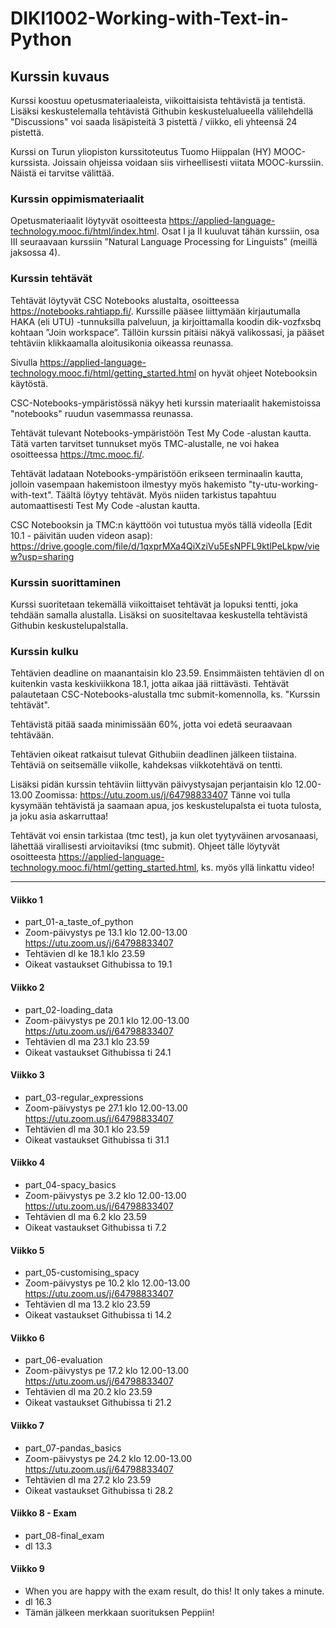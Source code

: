 # DIKI1002-Working-with-Text-in-Python

## Kurssin kuvaus
Kurssi koostuu opetusmateriaaleista, viikoittaisista tehtävistä ja tentistä. Lisäksi keskustelemalla tehtävistä Githubin keskustelualueella välilehdellä "Discussions" voi saada lisäpisteitä 3 pistettä / viikko, eli yhteensä 24 pistettä. 

Kurssi on Turun yliopiston kurssitoteutus Tuomo Hiippalan (HY) MOOC-kurssista. Joissain ohjeissa voidaan siis virheellisesti viitata MOOC-kurssiin. Näistä ei tarvitse välittää.

### Kurssin oppimismateriaalit

Opetusmateriaalit löytyvät osoitteesta https://applied-language-technology.mooc.fi/html/index.html. 
Osat I ja II kuuluvat tähän kurssiin, osa III seuraavaan kurssiin ”Natural Language Processing for Linguists” (meillä jaksossa 4).

### Kurssin tehtävät

Tehtävät löytyvät CSC Notebooks alustalta, osoitteessa https://notebooks.rahtiapp.fi/. Kurssille pääsee liittymään kirjautumalla HAKA (eli UTU) -tunnuksilla palveluun, ja kirjoittamalla koodin dik-vozfxsbq kohtaan ”Join workspace”. Tällöin kurssin pitäisi näkyä valikossasi, ja pääset tehtäviin klikkaamalla aloitusikonia oikeassa reunassa.

Sivulla https://applied-language-technology.mooc.fi/html/getting_started.html on hyvät ohjeet Notebooksin käytöstä. 

CSC-Notebooks-ympäristössä näkyy heti kurssin materiaalit hakemistoissa "notebooks" ruudun vasemmassa reunassa.

Tehtävät tulevant Notebooks-ympäristöön Test My Code -alustan kautta. 
Tätä varten tarvitset tunnukset myös TMC-alustalle, ne voi hakea osoitteessa https://tmc.mooc.fi/.

Tehtävät ladataan Notebooks-ympäristöön erikseen terminaalin kautta, jolloin vasempaan hakemistoon ilmestyy myös hakemisto "ty-utu-working-with-text". Täältä löytyy tehtävät. Myös niiden tarkistus tapahtuu automaattisesti Test My Code -alustan kautta. 

CSC Notebooksin ja TMC:n käyttöön voi tutustua myös tällä videolla [Edit 10.1 - päivitän uuden videon asap): https://drive.google.com/file/d/1qxprMXa4QiXziVu5EsNPFL9ktlPeLkpw/view?usp=sharing

### Kurssin suorittaminen

Kurssi suoritetaan tekemällä viikoittaiset tehtävät ja lopuksi tentti, joka tehdään samalla alustalla. Lisäksi on suositeltavaa keskustella tehtävistä Githubin keskustelupalstalla.

### Kurssin kulku
Tehtävien deadline on maanantaisin klo 23.59. Ensimmäisten tehtävien dl on kuitenkin vasta keskiviikkona 18.1, jotta aikaa jää riittävästi. Tehtävät palautetaan CSC-Notebooks-alustalla tmc submit-komennolla, ks. "Kurssin tehtävät".

Tehtävistä pitää saada minimissään 60%, jotta voi edetä seuraavaan tehtävään.

Tehtävien oikeat ratkaisut tulevat Githubiin deadlinen jälkeen tiistaina. Tehtäviä on seitsemälle viikolle, kahdeksas viikkotehtävä on tentti.

Lisäksi pidän kurssin tehtäviin liittyvän päivystysajan perjantaisin klo 12.00-13.00 Zoomissa: https://utu.zoom.us/j/64798833407 Tänne voi tulla kysymään tehtävistä ja saamaan apua, jos keskustelupalsta ei tuota tulosta, ja joku asia askarruttaa!

Tehtävät voi ensin tarkistaa (tmc test), ja kun olet tyytyväinen arvosanaasi, lähettää virallisesti arvioitaviksi (tmc submit). Ohjeet tälle löytyvät osoitteesta https://applied-language-technology.mooc.fi/html/getting_started.html, ks. myös yllä linkattu video!

---------------------------------------------------------------------------------------------------------------------------------------------------------------------

#### Viikko 1
* part_01-a_taste_of_python
* Zoom-päivystys pe 13.1 klo 12.00-13.00 https://utu.zoom.us/j/64798833407
* Tehtävien dl ke 18.1 klo 23.59
* Oikeat vastaukset Githubissa to 19.1

#### Viikko 2
* part_02-loading_data
* Zoom-päivystys pe 20.1 klo 12.00-13.00 https://utu.zoom.us/j/64798833407
* Tehtävien dl ma 23.1 klo 23.59
* Oikeat vastaukset Githubissa ti 24.1

#### Viikko 3
* part_03-regular_expressions
* Zoom-päivystys pe 27.1 klo 12.00-13.00 https://utu.zoom.us/j/64798833407
* Tehtävien dl ma 30.1 klo 23.59
* Oikeat vastaukset Githubissa ti 31.1

#### Viikko 4
* part_04-spacy_basics
* Zoom-päivystys pe 3.2 klo 12.00-13.00 https://utu.zoom.us/j/64798833407
* Tehtävien dl ma 6.2 klo 23.59
* Oikeat vastaukset Githubissa ti 7.2

#### Viikko 5
* part_05-customising_spacy
* Zoom-päivystys pe 10.2 klo 12.00-13.00 https://utu.zoom.us/j/64798833407
* Tehtävien dl ma 13.2 klo 23.59
* Oikeat vastaukset Githubissa ti 14.2

#### Viikko 6
* part_06-evaluation
* Zoom-päivystys pe 17.2 klo 12.00-13.00 https://utu.zoom.us/j/64798833407
* Tehtävien dl ma 20.2 klo 23.59
* Oikeat vastaukset Githubissa ti 21.2

#### Viikko 7
* part_07-pandas_basics
* Zoom-päivystys pe 24.2 klo 12.00-13.00 https://utu.zoom.us/j/64798833407
* Tehtävien dl ma 27.2 klo 23.59
* Oikeat vastaukset Githubissa ti 28.2

#### Viikko 8 - Exam
* part_08-final_exam
* dl 13.3

#### Viikko 9
* When you are happy with the exam result, do this! It only takes a minute.
* dl 16.3
* Tämän jälkeen merkkaan suorituksen Peppiin!
